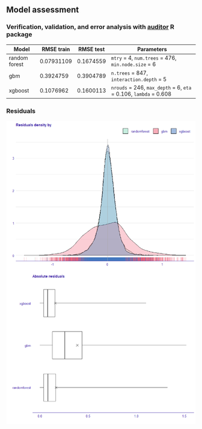 ## Model assessment

### Verification, validation, and error analysis with [auditor](https://cran.r-project.org/web/packages/auditor/index.html) R package


| Model     |  RMSE train | RMSE test | Parameters|
|-----------|------------|-----------|-----------|
| random forest|  0.07931109|0.1674559| `mtry` = 4, `num.trees` = 476, `min.node.size` = 6|
|gbm|0.3924759|0.3904789|`n.trees` = 847, `interaction.depth` = 5|
|xgboost|0.1076962 |0.1600113 | `nrouds` = 246,  `max_depth` = 6, `eta` = 0.106,  `lambda` = 0.608|

###  Residuals


<img src="../../Figures/density_residuals.png" align="center" width="900"/>


<img src="../../Figures/boxplot_residuals.png" align="center" width="900"/>
